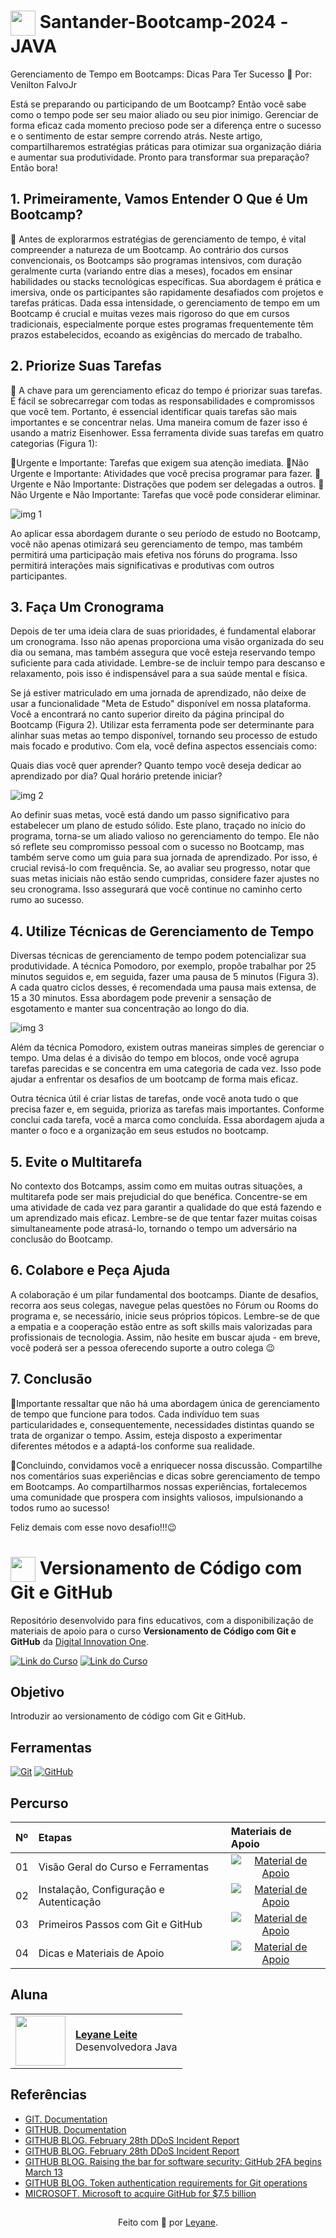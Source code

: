 <h1>
    <a href="https://www.dio.me/">
     <img align="center" width="40px" src="https://hermes.digitalinnovation.one/assets/diome/logo-minimized.png"></a>
    <span> Santander-Bootcamp-2024 -JAVA</span>
</h1>
Gerenciamento de Tempo em Bootcamps: Dicas Para Ter Sucesso
👀 Por: Venilton FalvoJr


Está se preparando ou participando de um Bootcamp? Então você sabe como o tempo pode ser seu maior aliado ou seu pior inimigo. Gerenciar de forma eficaz cada momento precioso pode ser a diferença entre o sucesso e o sentimento de estar sempre correndo atrás. Neste artigo, compartilharemos estratégias práticas para otimizar sua organização diária e aumentar sua produtividade. Pronto para transformar sua preparação? Então bora!

## 1. Primeiramente, Vamos Entender O Que é Um Bootcamp?

🔎 Antes de explorarmos estratégias de gerenciamento de tempo, é vital compreender a natureza de um Bootcamp. Ao contrário dos cursos convencionais, os Bootcamps são programas intensivos, com duração geralmente curta (variando entre dias a meses), focados em ensinar habilidades ou stacks tecnológicas específicas. Sua abordagem é prática e imersiva, onde os participantes são rapidamente desafiados com projetos e tarefas práticas. Dada essa intensidade, o gerenciamento de tempo em um Bootcamp é crucial e muitas vezes mais rigoroso do que em cursos tradicionais, especialmente porque estes programas frequentemente têm prazos estabelecidos, ecoando as exigências do mercado de trabalho.

## 2. Priorize Suas Tarefas

🌱 A chave para um gerenciamento eficaz do tempo é priorizar suas tarefas. É fácil se sobrecarregar com todas as responsabilidades e compromissos que você tem. Portanto, é essencial identificar quais tarefas são mais importantes e se concentrar nelas. Uma maneira comum de fazer isso é usando a matriz Eisenhower. Essa ferramenta divide suas tarefas em quatro categorias (Figura 1):

🎯Urgente e Importante: Tarefas que exigem sua atenção imediata.
🎯Não Urgente e Importante: Atividades que você precisa programar para fazer.
🎯Urgente e Não Importante: Distrações que podem ser delegadas a outros.
🎯Não Urgente e Não Importante: Tarefas que você pode considerar eliminar.

![img 1](https://github.com/leyanedev/santander-bootcamp-2024/assets/137809210/ba9fdb30-6306-41e5-b1c9-79fbd88b53a7)

Ao aplicar essa abordagem durante o seu período de estudo no Bootcamp, você não apenas otimizará seu gerenciamento de tempo, mas também permitirá uma participação mais efetiva nos fóruns do programa. Isso permitirá interações mais significativas e produtivas com outros participantes.

## 3. Faça Um Cronograma


Depois de ter uma ideia clara de suas prioridades, é fundamental elaborar um cronograma. Isso não apenas proporciona uma visão organizada do seu dia ou semana, mas também assegura que você esteja reservando tempo suficiente para cada atividade. Lembre-se de incluir tempo para descanso e relaxamento, pois isso é indispensável para a sua saúde mental e física.

Se já estiver matriculado em uma jornada de aprendizado, não deixe de usar a funcionalidade "Meta de Estudo" disponível em nossa plataforma. Você a encontrará no canto superior direito da página principal do Bootcamp (Figura 2). Utilizar esta ferramenta pode ser determinante para alinhar suas metas ao tempo disponível, tornando seu processo de estudo mais focado e produtivo. Com ela, você defina aspectos essenciais como:

Quais dias você quer aprender?
Quanto tempo você deseja dedicar ao aprendizado por dia?
Qual horário pretende iniciar?

![img 2](https://github.com/leyanedev/santander-bootcamp-2024/assets/137809210/8a5f5610-daa1-4eeb-85c5-b41be626738d)

Ao definir suas metas, você está dando um passo significativo para estabelecer um plano de estudo sólido. Este plano, traçado no início do programa, torna-se um aliado valioso no gerenciamento do tempo. Ele não só reflete seu compromisso pessoal com o sucesso no Bootcamp, mas também serve como um guia para sua jornada de aprendizado. Por isso, é crucial revisá-lo com frequência. Se, ao avaliar seu progresso, notar que suas metas iniciais não estão sendo cumpridas, considere fazer ajustes no seu cronograma. Isso assegurará que você continue no caminho certo rumo ao sucesso.

## 4. Utilize Técnicas de Gerenciamento de Tempo

Diversas técnicas de gerenciamento de tempo podem potencializar sua produtividade. A técnica Pomodoro, por exemplo, propõe trabalhar por 25 minutos seguidos e, em seguida, fazer uma pausa de 5 minutos (Figura 3). A cada quatro ciclos desses, é recomendada uma pausa mais extensa, de 15 a 30 minutos. Essa abordagem pode prevenir a sensação de esgotamento e manter sua concentração ao longo do dia.

  ![img 3](https://github.com/leyanedev/santander-bootcamp-2024/assets/137809210/d6b28a42-309d-4d8f-8962-f768c5b0e3a0)
  
Além da técnica Pomodoro, existem outras maneiras simples de gerenciar o tempo. Uma delas é a divisão do tempo em blocos, onde você agrupa tarefas parecidas e se concentra em uma categoria de cada vez. Isso pode ajudar a enfrentar os desafios de um bootcamp de forma mais eficaz.

Outra técnica útil é criar listas de tarefas, onde você anota tudo o que precisa fazer e, em seguida, prioriza as tarefas mais importantes. Conforme conclui cada tarefa, você a marca como concluída. Essa abordagem ajuda a manter o foco e a organização em seus estudos no bootcamp.


## 5. Evite o Multitarefa


No contexto dos Botcamps, assim como em muitas outras situações, a multitarefa pode ser mais prejudicial do que benéfica. Concentre-se em uma atividade de cada vez para garantir a qualidade do que está fazendo e um aprendizado mais eficaz. Lembre-se de que tentar fazer muitas coisas simultaneamente pode atrasá-lo, tornando o tempo um adversário na conclusão do Bootcamp.



## 6. Colabore e Peça Ajuda


A colaboração é um pilar fundamental dos bootcamps. Diante de desafios, recorra aos seus colegas, navegue pelas questões no Fórum ou Rooms do programa e, se necessário, inicie seus próprios tópicos. Lembre-se de que a empatia e a cooperação estão entre as soft skills mais valorizadas para profissionais de tecnologia. Assim, não hesite em buscar ajuda - em breve, você poderá ser a pessoa oferecendo suporte a outro colega 😉

## 7. Conclusão


🎯Importante ressaltar que não há uma abordagem única de gerenciamento de tempo que funcione para todos. Cada indivíduo tem suas particularidades e, consequentemente, necessidades distintas quando se trata de organizar o tempo. Assim, esteja disposto a experimentar diferentes métodos e a adaptá-los conforme sua realidade.

🎯Concluindo, convidamos você a enriquecer nossa discussão. Compartilhe nos comentários suas experiências e dicas sobre gerenciamento de tempo em Bootcamps. Ao compartilharmos nossas experiências, fortalecemos uma comunidade que prospera com insights valiosos, impulsionando a todos rumo ao sucesso!


 Feliz demais com esse novo desafio!!!😉

 <h1>
    <a href="https://www.dio.me/">
     <img align="center" width="40px" src="https://hermes.digitalinnovation.one/assets/diome/logo-minimized.png"></a>
    <span> Versionamento de Código com Git e GitHub</span>
</h1>

Repositório desenvolvido para fins educativos, com a disponibilização de materiais de apoio para o curso **Versionamento de Código com Git e GitHub** da [Digital Innovation One](https://www.dio.me/).

[![Link do Curso](https://img.shields.io/badge/▶-000?style=for-the-badge&logo=movie&logoColor=E94D5F)](https://web.dio.me/course/versionamento-de-codigo-com-git-e-github/learning/f3cbaa66-efbd-4c25-842e-2069c188c066) 
[![Link do Curso](https://img.shields.io/badge/Acesse%20o%20Curso%20na%20Plataforma-E94D5F?style=for-the-badge)](https://web.dio.me/course/versionamento-de-codigo-com-git-e-github/learning/f3cbaa66-efbd-4c25-842e-2069c188c066) 

## Objetivo
Introduzir ao versionamento de código com Git e GitHub.

## Ferramentas
[![Git](https://img.shields.io/badge/Git-000?style=for-the-badge&logo=git&logoColor=E94D5F)](https://git-scm.com/doc) 
[![GitHub](https://img.shields.io/badge/GitHub-000?style=for-the-badge&logo=github&logoColor=30A3DC)](https://docs.github.com/)
<br>

## Percurso
<table>
  <thead>
    <tr align="left">
      <th>Nº</th>
      <th>Etapas</th>
      <th>Materiais de Apoio</th>
    </tr>
  </thead>
  <tbody align="left">
    <tr>
      <td>01</td>
      <td>Visão Geral do Curso e Ferramentas</td>
      <td align="center">
        <a href="https://github.com/elidianaandrade/dio-curso-git-github/blob/main/materiais-de-apoio/01-visao-geral-do-curso-e-ferramentas.md">
           <img align="center" alt="Material de Apoio" src="https://img.shields.io/badge/Ver%20Material-30A3DC?style=for-the-badge">
        </a>
      </td>
    </tr>
    <tr>
      <td>02</td>
      <td>Instalação, Configuração e Autenticação</td>
      <td align="center">
        <a href="https://github.com/elidianaandrade/dio-curso-git-github/blob/main/materiais-de-apoio/02-instalacao-configuracao-e-autenticacao.md">
           <img align="center" alt="Material de Apoio" src="https://img.shields.io/badge/Ver%20Material-E94D5F?style=for-the-badge">
        </a>
      </td>
    </tr>
    <tr>
      <td>03</td>
      <td>Primeiros Passos com Git e GitHub</td>
      <td align="center">
        <a href="https://github.com/elidianaandrade/dio-curso-git-github/blob/main/materiais-de-apoio/03-primeiros-passos-com-git-e-github.md">
           <img align="center" alt="Material de Apoio" src="https://img.shields.io/badge/Ver%20Material-30A3DC?style=for-the-badge">
        </a>
      </td>    
    </tr>
    <tr>
      <td>04</td>
      <td>Dicas e Materiais de Apoio</td>
      <td align="center">
        <a href="https://github.com/leyanedev/dio-curso-git-github/blob/main/materiais-de-apoio/04-dicas-e-materiais-de-apoio.md">
           <img align="center" alt="Material de Apoio" src="https://img.shields.io/badge/Ver%20Material-E94D5F?style=for-the-badge">
        </a>
      </td>    
    </tr>
  </tbody>
  <tfoot></tfoot>
</table>

## Aluna
<table>
  <tr>
    <td>
      <img width="80px" align="center" src="https://github.com/leyanedev/santander-bootcamp-2024/assets/137809210/d117ab00-1f16-42b4-8d10-7c808351dc3f">
    </td>
    <td align="left">
      <a href="https://github.com/leyanedev">
        <span><b>Leyane Leite</b></span>
      </a>
      <br>
      <span>Desenvolvedora Java</span>
    </td>
  </tr>
</table>

## Referências
- [GIT. Documentation](https://git-scm.com/doc)
- [GITHUB. Documentation](https://docs.github.com/)
- [GITHUB BLOG. February 28th DDoS Incident Report](https://github.blog/2018-03-01-ddos-incident-report/)
- [GITHUB BLOG. February 28th DDoS Incident Report](https://github.blog/2018-03-01-ddos-incident-report/)
- [GITHUB BLOG. Raising the bar for software security: GitHub 2FA begins March 13](https://github.blog/2023-03-09-raising-the-bar-for-software-security-github-2fa-begins-march-13/)
- [GITHUB BLOG. Token authentication requirements for Git operations](https://github.blog/2020-12-15-token-authentication-requirements-for-git-operations/)
- [MICROSOFT. Microsoft to acquire GitHub for $7.5 billion](https:/news.microsoft.com/2018/06/04/microsoft-to-acquire-github-for-7-5-billion/)


##
<div align="center">Feito com 💜 por <a href="https://github.com/leyanedev">Leyane</a>.</div>
